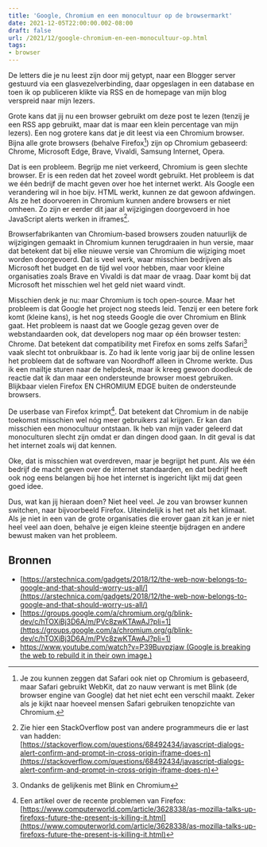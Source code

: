 ```yaml
---
title: 'Google, Chromium en een monocultuur op de browsermarkt'
date: 2021-12-05T22:00:00.002-08:00
draft: false
url: /2021/12/google-chromium-en-een-monocultuur-op.html
tags: 
- browser
---
```


De letters die je nu leest zijn door mij getypt, naar een Blogger server gestuurd via een glasvezelverbinding, daar opgeslagen in een database en toen ik op publiceren klikte via RSS en de homepage van mijn blog verspreid naar mijn lezers.

Grote kans dat jij nu een browser gebruikt om deze post te lezen (tenzij je een RSS app gebruikt, maar dat is maar een klein percentage van mijn lezers). Een nog grotere kans dat je dit leest via een Chromium browser. Bijna alle grote browsers (behalve Firefox[^1]) zijn op Chromium gebaseerd: Chrome, Microsoft Edge, Brave, Vivaldi, Samsung Internet, Opera.  

Dat is een probleem. Begrijp me niet verkeerd, Chromium is geen slechte browser. Er is een reden dat het zoveel wordt gebruikt. Het probleem is dat we één bedrijf de macht geven over hoe het internet werkt. Als Google een verandering wil in hoe bijv. HTML werkt, kunnen ze dat gewoon afdwingen. Als ze het doorvoeren in Chromium kunnen andere browsers er niet omheen. Zo zijn er eerder dit jaar al wijzigingen doorgevoerd in hoe JavaScript alerts werken in iframes[^2].

Browserfabrikanten van Chromium-based browsers zouden natuurlijk de wijzigingen gemaakt in Chromium kunnen terugdraaien in hun versie, maar dat betekent dat bij elke nieuwe versie van Chromium die wijziging moet worden doorgevoerd. Dat is veel werk, waar misschien bedrijven als Microsoft het budget en de tijd wel voor hebben, maar voor kleine organisaties zoals Brave en Vivaldi is dat maar de vraag. Daar komt bij dat Microsoft het misschien wel het geld niet waard vindt.

Misschien denk je nu: maar Chromium is toch open-source. Maar het probleem is dat Google het project nog steeds leid. Tenzij er een betere fork komt (kleine kans), is het nog steeds Google die over Chromium en Blink gaat. Het probleem is naast dat we Google gezag geven over de webstandaarden ook, dat developers nog maar op één browser testen: Chrome. Dat betekent dat compatibility met Firefox en soms zelfs Safari[^3] vaak slecht tot onbruikbaar is. Zo had ik lente vorig jaar bij de online lessen het probleem dat de software van Noordhoff alleen in Chrome werkte. Dus ik een mailtje sturen naar de helpdesk, maar ik kreeg gewoon doodleuk de reactie dat ik dan maar een ondersteunde browser moest gebruiken. Blijkbaar vielen Firefox EN CHROMIUM EDGE buiten de ondersteunde browsers.

De userbase van Firefox krimpt[^4]. Dat betekent dat Chromium in de nabije toekomst misschien wel nóg meer gebruikers zal krijgen. Er kan dan misschien een monocultuur ontstaan. Ik heb van mijn vader geleerd dat monoculturen slecht zijn omdat er dan dingen dood gaan. In dit geval is dat het internet zoals wij dat kennen.  

Oke, dat is misschien wat overdreven, maar je begrijpt het punt. Als we één bedrijf de macht geven over de internet standaarden, en dat bedrijf heeft ook nog eens belangen bij hoe het internet is ingericht lijkt mij dat geen goed idee.

Dus, wat kan jij hieraan doen? Niet heel veel. Je zou van browser kunnen switchen, naar bijvoorbeeld Firefox. Uiteindelijk is het net als het klimaat. Als je niet in een van de grote organisaties die erover gaan zit kan je er niet heel veel aan doen, behalve je eigen kleine steentje bijdragen en andere bewust maken van het probleem.  

## Bronnen

*   [https://arstechnica.com/gadgets/2018/12/the-web-now-belongs-to-google-and-that-should-worry-us-all/](https://arstechnica.com/gadgets/2018/12/the-web-now-belongs-to-google-and-that-should-worry-us-all/)
*   [https://groups.google.com/a/chromium.org/g/blink-dev/c/hTOXiBj3D6A/m/PVc8zwKTAwAJ?pli=1](https://groups.google.com/a/chromium.org/g/blink-dev/c/hTOXiBj3D6A/m/PVc8zwKTAwAJ?pli=1)
*   [https://www.youtube.com/watch?v=P39Buvpzjaw (Google is breaking the web to rebuild it in their own image.)](https://www.youtube.com/watch?v=P39Buvpzjaw)

[^1]: Je zou kunnen zeggen dat Safari ook niet op Chromium is gebaseerd, maar Safari gebruikt WebKit, dat zo nauw verwant is met Blink (de browser engine van Google) dat het niet echt een verschil maakt. Zeker als je kijkt naar hoeveel mensen Safari gebruiken tenopzichte van Chromium.

[^2]: Zie hier een StackOverflow post van andere programmeurs die er last van hadden: [https://stackoverflow.com/questions/68492434/javascript-dialogs-alert-confirm-and-prompt-in-cross-origin-iframe-does-n](https://stackoverflow.com/questions/68492434/javascript-dialogs-alert-confirm-and-prompt-in-cross-origin-iframe-does-n)

[^3]: Ondanks de gelijkenis met Blink en Chromium

[^4]: Een artikel over de recente problemen van Firefox: [https://www.computerworld.com/article/3628338/as-mozilla-talks-up-firefoxs-future-the-present-is-killing-it.html](https://www.computerworld.com/article/3628338/as-mozilla-talks-up-firefoxs-future-the-present-is-killing-it.html)
